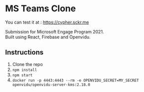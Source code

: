 # MS Teams Clone
You can test it at : https://cypher.sckr.me


Submission for Microsoft Engage Program 2021.   
Built using React, Firebase and Openvidu.  

## Instructions
1. Clone the repo
2. `npm install`
3. `npm start`
4. `docker run -p 4443:4443 --rm -e OPENVIDU_SECRET=MY_SECRET openvidu/openvidu-server-kms:2.18.0`
